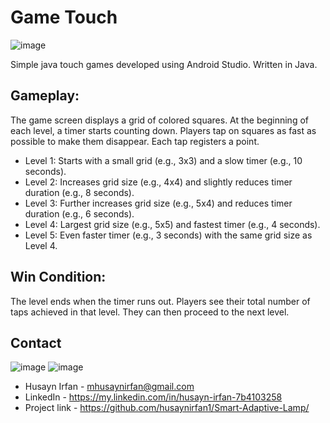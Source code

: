 # Game Touch

![image](https://img.shields.io/badge/Android_Studio-3DDC84?style=for-the-badge&logo=android-studio&logoColor=white)

Simple java touch games developed using Android Studio. Written in Java.

## Gameplay:

The game screen displays a grid of colored squares.
At the beginning of each level, a timer starts counting down.
Players tap on squares as fast as possible to make them disappear.
Each tap registers a point.

* Level 1: Starts with a small grid (e.g., 3x3) and a slow timer (e.g., 10 seconds).
* Level 2: Increases grid size (e.g., 4x4) and slightly reduces timer duration (e.g., 8 seconds).
* Level 3: Further increases grid size (e.g., 5x4) and reduces timer duration (e.g., 6 seconds).
* Level 4: Largest grid size (e.g., 5x5) and fastest timer (e.g., 4 seconds).
* Level 5: Even faster timer (e.g., 3 seconds) with the same grid size as Level 4.
  
## Win Condition:

The level ends when the timer runs out.
Players see their total number of taps achieved in that level.
They can then proceed to the next level.

## Contact
![image](	https://img.shields.io/badge/Gmail-D14836?style=for-the-badge&logo=gmail&logoColor=white)
![image](	https://img.shields.io/badge/LinkedIn-0077B5?style=for-the-badge&logo=linkedin&logoColor=white)

- Husayn Irfan - mhusaynirfan@gmail.com
- LinkedIn     - https://my.linkedin.com/in/husayn-irfan-7b4103258
- Project link - https://github.com/husaynirfan1/Smart-Adaptive-Lamp/

